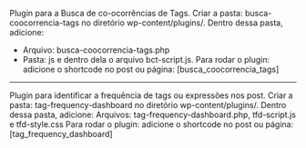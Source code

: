Plugin para a Busca de co-ocorrências de Tags.
Criar a pasta: busca-coocorrencia-tags no diretório wp-content/plugins/.
Dentro dessa pasta, adicione:
- Arquivo: busca-coocorrencia-tags.php
- Pasta: js e dentro dela o arquivo bct-script.js.
Para rodar o plugin: adicione o shortcode no post ou página: [busca_coocorrencia_tags]
__________________________
Plugin para identificar a frequência de tags ou expressões nos post. 
Criar a pasta: tag-frequency-dashboard no diretório wp-content/plugins/. Dentro dessa pasta, adicione:
    Arquivos: tag-frequency-dashboard.php, tfd-script.js e tfd-style.css
Para rodar o plugin: adicione o shortcode no post ou página: [tag_frequency_dashboard]
